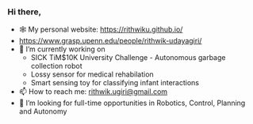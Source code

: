 ### Hi there,
- 🕸️ My personal website: [https://rithwiku.github.io/ ](https://www.rithwikudayagiri.com/)
- https://www.grasp.upenn.edu/people/rithwik-udayagiri/
- 🔭 I’m currently working on 
  * SICK TiM$10K University Challenge - Autonomous garbage collection robot
  * Lossy sensor for medical rehabilation
  * Smart sensing toy for classifying infant interactions
- 📫 How to reach me: rithwik.ugiri@gmail.com
- 🤔 I’m looking for full-time opportunities in Robotics, Control, Planning and Autonomy

<!--
**RithwikU/RithwikU** is a ✨ _special_ ✨ repository because its `README.md` (this file) appears on your GitHub profile.

Here are some ideas to get you started:

- 🔭 I’m currently working on ...
- 🌱 I’m currently learning ...
- 👯 I’m looking to collaborate on ...
- 🤔 I’m looking for help with ...
- 💬 Ask me about ...
- 📫 How to reach me: ...
- 😄 Pronouns: ...
- ⚡ Fun fact: ...
-->
